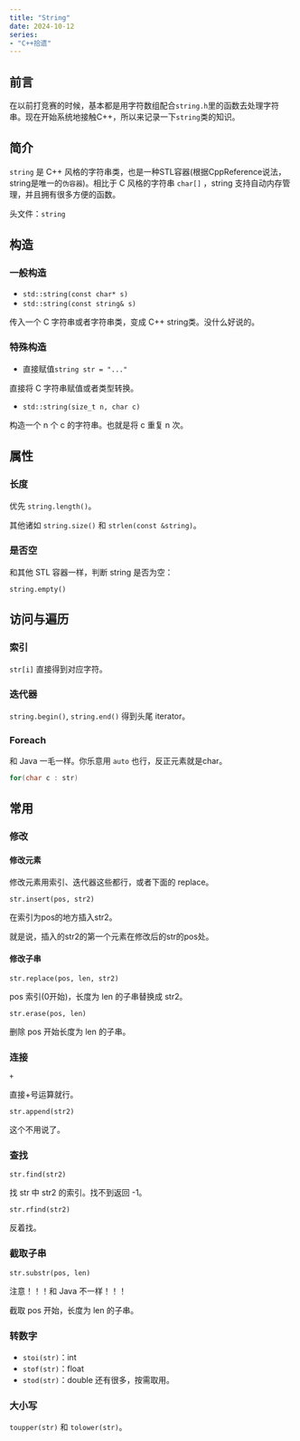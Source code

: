 ```yaml
---
title: "String"
date: 2024-10-12
series: 
- "C++拾遗"
---
```


## 前言

在以前打竞赛的时候，基本都是用字符数组配合`string.h`里的函数去处理字符串。现在开始系统地接触C++，所以来记录一下`string`类的知识。

## 简介

`string` 是 C++ 风格的字符串类，也是一种STL容器(根据CppReference说法，string是唯一的`伪容器`)。相比于 C 风格的字符串 `char[]` ，string 支持自动内存管理，并且拥有很多方便的函数。

头文件：`string`

## 构造

### 一般构造

- `std::string(const char* s)`
- `std::string(const string& s)`

传入一个 C 字符串或者字符串类，变成 C++ string类。没什么好说的。

### 特殊构造

- 直接赋值`string str = "..."`

直接将 C 字符串赋值或者类型转换。

- `std::string(size_t n, char c)`

构造一个 n 个 c 的字符串。也就是将 c 重复 n 次。

## 属性

### 长度

优先 `string.length()`。

其他诸如 `string.size()` 和 `strlen(const &string)`。

### 是否空

和其他 STL 容器一样，判断 string 是否为空：

`string.empty()`

## 访问与遍历

### 索引

`str[i]` 直接得到对应字符。

### 迭代器

`string.begin()`, `string.end()` 得到头尾 iterator。

### Foreach

和 Java 一毛一样。你乐意用 `auto` 也行，反正元素就是char。

```cpp
for(char c : str)
```

## 常用

### 修改

#### 修改元素

修改元素用索引、迭代器这些都行，或者下面的 replace。

`str.insert(pos, str2)`

在索引为pos的地方插入str2。

就是说，插入的str2的第一个元素在修改后的str的pos处。

#### 修改子串

`str.replace(pos, len, str2)`

pos 索引(0开始)，长度为 len 的子串替换成 str2。

`str.erase(pos, len)`

删除 pos 开始长度为 len 的子串。

### 连接

`+`

直接+号运算就行。

`str.append(str2)`

这个不用说了。

### 查找

`str.find(str2)`

找 str 中 str2 的索引。找不到返回 -1。

`str.rfind(str2)`

反着找。

### 截取子串

`str.substr(pos, len)`

注意！！！和 Java 不一样！！！

截取 pos 开始，长度为 len 的子串。

### 转数字

- `stoi(str)`：int
- `stof(str)`：float
- `stod(str)`：double
还有很多，按需取用。

### 大小写

`toupper(str)` 和 `tolower(str)`。